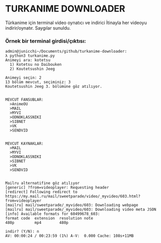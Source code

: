 # TURKANIME DOWNLOADER
Türkanime için terminal video oynatıcı ve indirici
İtinayla her videoyu indirir/oynatır. Saygılar sunuldu.

### Örnek bir terminal girdisi/çıktısı:
    admin@junicchi~/Documents/github/turkanime-downloader:
    λ python3 turkanime.py 
    Animeyi ara: kotetsu
      1) Kotetsu no Daibouken
      2) Koutetsushin Jeeg
    
    Animeyi seçin: 2
    13 bölüm mevcut, seçiminiz: 3
    Koutetsushin Jeeg 3. bölümüne göz atılıyor.
    
    
    MEVCUT FANSUBLAR:
      >AnimeOU
      >MAIL
      >MYVI
      >ODNOKLASSNIKI
      >SIBNET
      >VK
      >SENDVID
    
    
    MEVCUT KAYNAKLAR:
      >MAIL
      >MYVI
      >ODNOKLASSNIKI
      >SIBNET
      >VK
      >SENDVID
    
    
    Mailru alternatifine göz atılıyor
    [generic] ?from=videoplayer: Requesting header
    [redirect] Following redirect to https://my.mail.ru/mail/sweetparade/video/_myvideo/603.html?from=videoplayer
    [mailru] mail/sweetparade/_myvideo/603: Downloading webpage
    [mailru] mail/sweetparade/_myvideo/603: Downloading video meta JSON
    [info] Available formats for 60499678_603:
    format code  extension  resolution note
    480p         mp4        480p       
    
    indir? (Y/N): n
    AV: 00:00:24 / 00:23:59 (1%) A-V:  0.000 Cache: 108s+11MB